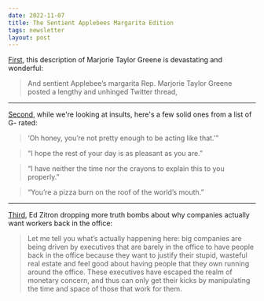 ```yaml
---
date: 2022-11-07
title: The Sentient Applebees Margarita Edition
tags: newsletter
layout: post
---
```


[First](https://www.garbageday.email/p/staring-and-pointing), this description of Marjorie Taylor Greene is devastating and wonderful:

> And sentient Applebee’s margarita Rep. Marjorie Taylor Greene posted a lengthy and unhinged Twitter thread,

---

[Second](https://ruinmyweek.com/funny/g-rated-insults/), while we're looking at insults, here's a few solid ones from a list of G- rated:

> ‘Oh honey, you’re not pretty enough to be acting like that.'”

> “I hope the rest of your day is as pleasant as you are.”

> “I have neither the time nor the crayons to explain this to you properly.”

> “You’re a pizza burn on the roof of the world’s mouth.”

---

[Third](https://ez.substack.com/p/the-return-to-office-rodeo), Ed Zitron dropping more truth bombs about why companies actually want workers back in the office:

> Let me tell you what’s actually happening here: big companies are being driven by executives that are barely in the office to have people back in the office because they want to justify their stupid, wasteful real estate and feel good about having people that they own running around the office. These executives have escaped the realm of monetary concern, and thus can only get their kicks by manipulating the time and space of those that work for them.
